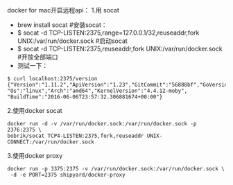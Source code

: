 docker for mac开启远程api：
1.用 socat

 - brew install socat #安装socat：
 - $ socat -d TCP-LISTEN:2375,range=127.0.0.1/32,reuseaddr,fork UNIX:/var/run/docker.sock #启动socat
 - $ socat -d TCP-LISTEN:2375,reuseaddr,fork UNIX:/var/run/docker.sock #开放全部端口
 - 测试一下：
 ```
 $ curl localhost:2375/version
{"Version":"1.11.2","ApiVersion":"1.23","GitCommit":"56888bf","GoVersion":"go1.5.4",
"Os":"linux","Arch":"amd64","KernelVersion":"4.4.12-moby",
"BuildTime":"2016-06-06T23:57:32.306881674+00:00"}
 ```
 2.使用docker socat
 ```
 docker run -d -v /var/run/docker.sock:/var/run/docker.sock -p 2376:2375 \
 bobrik/socat TCP4-LISTEN:2375,fork,reuseaddr UNIX-CONNECT:/var/run/docker.sock
 ```
 3.使用docker proxy
```
docker run -p 3375:2375 -v /var/run/docker.sock:/var/run/docker.sock \
 -d -e PORT=2375 shipyard/docker-proxy
```

